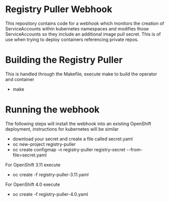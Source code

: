 # Registry Puller Webhook

This repository contains code for a webhook which monitors the creation of ServiceAccounts within kubernetes namespaces and modifies those ServiceAccounts so they include an additional image pull secret.  This is of use when trying to deploy containers referencing private repos.

# Building the Registry Puller

This is handled through the Makefile, execute make to build the operator and container

* make

# Running the webhook

The following steps will install the webhook into an existing OpenShift deployment, instructions for kubernetes will be similar

* download your secret and create a file called secret.yaml
* oc new-project registry-puller
* oc create configmap -n registry-puller registry-secret --from-file=secret.yaml

For OpenShift 3.11 execute

* oc create -f registry-puller-3.11.yaml

For OpenShift 4.0 execute

* oc create -f registry-puller-4.0.yaml
